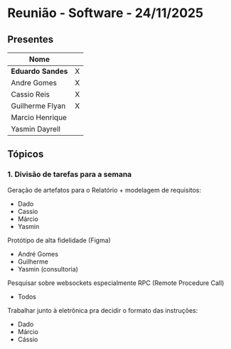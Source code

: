 # Reunião - Software - 24/11/2025
## Presentes
| Nome               |     |
| ------------------ | --- |
| **Eduardo Sandes** | X   |
| Andre Gomes        | X   |
| Cassio Reis        | X   |
| Guilherme Flyan    | X   |
| Marcio Henrique    |     |
| Yasmin Dayrell     |     |

## Tópicos
### 1. Divisão de tarefas para a semana
Geração de artefatos para o Relatório + modelagem de requisitos:
- Dado
- Cassio
- Márcio 
- Yasmin 

Protótipo de alta fidelidade (Figma)
- André Gomes
- Guilherme 
- Yasmin (consultoria)

Pesquisar sobre websockets especialmente RPC (Remote Procedure Call)
- Todos

Trabalhar junto à eletrônica pra decidir o formato das instruções:
- Dado
- Márcio 
- Cássio